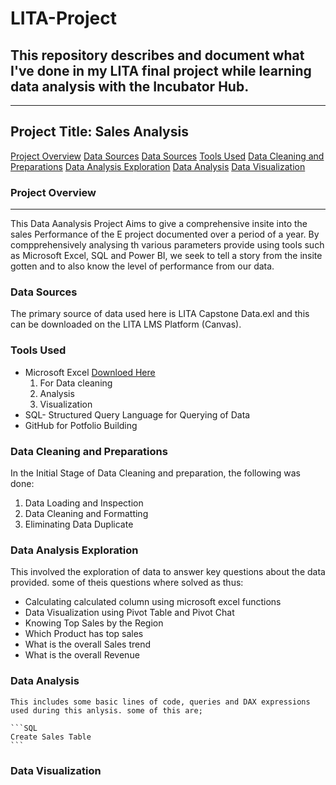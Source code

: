 # LITA-Project
## This repository describes and document what I've done in my LITA final project while learning data analysis with the Incubator Hub.

---
## Project Title: Sales Analysis

[Project Overview](#project-overview) 
[Data Sources](#data-sources)
[Data Sources](#data-sources)
[Tools Used](#tools-used)
[Data Cleaning and Preparations](#data-cleaning-and-preparations) 
[Data Analysis Exploration](#data-analysis-exploration)
[Data Analysis](#data-analysis)
[Data Visualization](#data-visualization)

### Project Overview
---
This Data Aanalysis Project Aims to give a comprehensive insite into the sales Performance of the E project documented over a period of a year. By compprehensively analysing th various parameters provide using tools such as Microsoft Excel, SQL and Power BI, we seek to tell a story from the insite gotten and to also know the level of performance from our data.

### Data Sources
The primary source of data used here is LITA Capstone Data.exl and this can be downloaded on the LITA LMS Platform (Canvas). 

### Tools Used
- Microsoft Excel [Downloed Here](https://www.microsoft.com)
   1. For Data cleaning
   2. Analysis
   3. Visualization
- SQL- Structured Query Language for Querying of Data
- GitHub for Potfolio Building

### Data Cleaning and Preparations
  In the Initial Stage of Data Cleaning and preparation, the following was done:
  1. Data Loading and Inspection
  2. Data Cleaning and Formatting
  3. Eliminating Data Duplicate

### Data Analysis Exploration
  This involved the exploration of data to answer key questions about the data provided. some of theis questions where solved as thus:
  - Calculating calculated column using microsoft excel functions
  - Data Visualization using Pivot Table and Pivot Chat
  - Knowing Top Sales by the Region
  - Which Product has top sales
  - What is the overall Sales trend
  - What is the overall Revenue

### Data Analysis
    This includes some basic lines of code, queries and DAX expressions used during this anlysis. some of this are;
    
    ```SQL
    Create Sales Table
    ```
### Data Visualization
    
